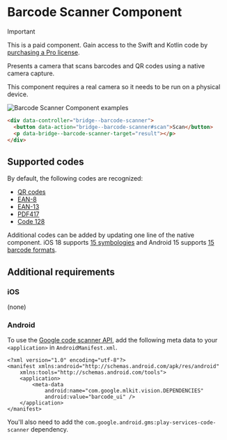 # Barcode Scanner Component

> [!IMPORTANT]
> This is a paid component. Gain access to the Swift and Kotlin code by [purchasing a Pro license](https://buy.stripe.com/fZeaF6bn9b9d4Pm14b).

Presents a camera that scans barcodes and QR codes using a native camera capture.

This component requires a real camera so it needs to be run on a physical device.

![Barcode Scanner Component examples](/resources/screenshots/barcode-scanner.png)

```html
<div data-controller="bridge--barcode-scanner">
  <button data-action="bridge--barcode-scanner#scan">Scan</button>
  <p data-bridge--barcode-scanner-target="result"></p>
</div>
```

## Supported codes

By default, the following codes are recognized:

* [QR codes](https://en.wikipedia.org/wiki/QR_code)
* [EAN-8](https://en.wikipedia.org/wiki/EAN-8)
* [EAN-13](https://en.wikipedia.org/wiki/International_Article_Number)
* [PDF417](https://en.wikipedia.org/wiki/PDF417)
* [Code 128](https://en.wikipedia.org/wiki/Code_128)

Additional codes can be added by updating one line of the native component. iOS 18 supports [15 symbologies](https://developer.apple.com/documentation/vision/vnbarcodesymbology/code93-2geph#Supported-Symbologies) and Android 15 supports [15 barcode formats](https://developers.google.com/android/reference/com/google/mlkit/vision/barcode/common/Barcode.BarcodeFormat).

## Additional requirements

### iOS

(none)

### Android

To use the [Google code scanner API](https://developers.google.com/ml-kit/vision/barcode-scanning/code-scanner), add the following meta data to your `<application>` in `AndroidManifest.xml`.

```
<?xml version="1.0" encoding="utf-8"?>
<manifest xmlns:android="http://schemas.android.com/apk/res/android"
    xmlns:tools="http://schemas.android.com/tools">
    <application>
        <meta-data
            android:name="com.google.mlkit.vision.DEPENDENCIES"
            android:value="barcode_ui" />
    </application>
</manifest>
```

You'll also need to add the `com.google.android.gms:play-services-code-scanner` dependency.
